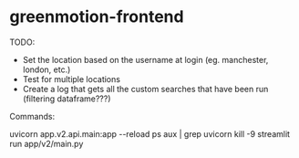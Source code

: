 # greenmotion-frontend

TODO:
- Set the location based on the username at login (eg. manchester, london, etc.)
- Test for multiple locations
- Create a log that gets all the custom searches that have been run (filtering dataframe???)

Commands:

uvicorn app.v2.api.main:app --reload
ps aux | grep uvicorn
kill -9 <PID>
streamlit run app/v2/main.py

